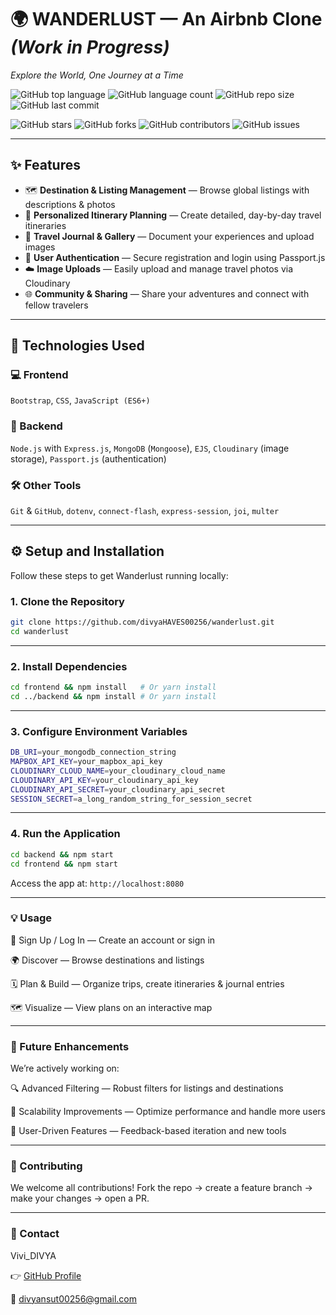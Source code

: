 # 🌍 WANDERLUST — An Airbnb Clone *(Work in Progress)*  
_Explore the World, One Journey at a Time_

![GitHub top language](https://img.shields.io/github/languages/top/divyaHAVES00256/wanderlust)
![GitHub language count](https://img.shields.io/github/languages/count/divyaHAVES00256/wanderlust)
![GitHub repo size](https://img.shields.io/github/repo-size/divyaHAVES00256/wanderlust)
![GitHub last commit](https://img.shields.io/github/last-commit/divyaHAVES00256/wanderlust)

![GitHub stars](https://img.shields.io/github/stars/divyaHAVES00256/wanderlust?style=social)
![GitHub forks](https://img.shields.io/github/forks/divyaHAVES00256/wanderlust?style=social)
![GitHub contributors](https://img.shields.io/github/contributors/divyaHAVES00256/wanderlust)
![GitHub issues](https://img.shields.io/github/issues/divyaHAVES00256/wanderlust)

---

## ✨ Features

- 🗺️ **Destination & Listing Management** — Browse global listings with descriptions & photos  
- 📝 **Personalized Itinerary Planning** — Create detailed, day-by-day travel itineraries  
- 📸 **Travel Journal & Gallery** — Document your experiences and upload images  
- 🔐 **User Authentication** — Secure registration and login using Passport.js  
- ☁️ **Image Uploads** — Easily upload and manage travel photos via Cloudinary  
- 🌐 **Community & Sharing** — Share your adventures and connect with fellow travelers  

---

## 🚀 Technologies Used

### 💻 Frontend  
`Bootstrap`, `CSS`, `JavaScript (ES6+)`

### 🔧 Backend  
`Node.js` with `Express.js`, `MongoDB` (`Mongoose`), `EJS`, `Cloudinary` (image storage), `Passport.js` (authentication)

### 🛠️ Other Tools  
`Git` & `GitHub`, `dotenv`, `connect-flash`, `express-session`, `joi`, `multer`

---

## ⚙️ Setup and Installation

Follow these steps to get Wanderlust running locally:

### 1. Clone the Repository

```bash
git clone https://github.com/divyaHAVES00256/wanderlust.git
cd wanderlust
```

---


### 2. Install Dependencies

```bash
cd frontend && npm install   # Or yarn install
cd ../backend && npm install # Or yarn install
```

---


### 3. Configure Environment Variables

```bash
DB_URI=your_mongodb_connection_string
MAPBOX_API_KEY=your_mapbox_api_key
CLOUDINARY_CLOUD_NAME=your_cloudinary_cloud_name
CLOUDINARY_API_KEY=your_cloudinary_api_key
CLOUDINARY_API_SECRET=your_cloudinary_api_secret
SESSION_SECRET=a_long_random_string_for_session_secret
```
---


### 4. Run the Application

```bash
cd backend && npm start
cd frontend && npm start
```

Access the app at:  `http://localhost:8080`

---


### 💡 Usage
🔑 Sign Up / Log In — Create an account or sign in

🌍 Discover — Browse destinations and listings

🗓️ Plan & Build — Organize trips, create itineraries & journal entries

🗺️ Visualize — View plans on an interactive map

---


### 🔄 Future Enhancements
We’re actively working on:

🔍 Advanced Filtering — Robust filters for listings and destinations

🚀 Scalability Improvements — Optimize performance and handle more users

💬 User-Driven Features — Feedback-based iteration and new tools

---


### 🤝 Contributing
We welcome all contributions!
Fork the repo → create a feature branch → make your changes → open a PR.

---
### 📧 Contact

Vivi_DIVYA

👉 [GitHub Profile](https://github.com/divyaHAVES00256)

📩 divyansut00256@gmail.com
